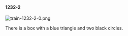 #### 1232-2
![train-1232-2-0.png](https://github.com/lil-lab/nlvr/raw/master/nlvr/train/images/8/train-1232-2-0.png "train-1232-2-0.png")

There is a box with a blue triangle and two black circles.